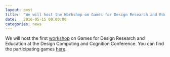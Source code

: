 ```yaml
---
layout: post
title:  "We will host the Workshop on Games for Design Research and Education on June 25 at Northwestern University"
date:   2016-05-15 00:00:00
categories: news
---
```

We will host the first [workshop] on Games for Design Research and Education
at the Design Computing and Cognition Conference. You can find the participating games [here].

[workshop]: http://dccconferences.org/dcc16/Workshops/Games.html
[here]: http://designgamification.github.io
